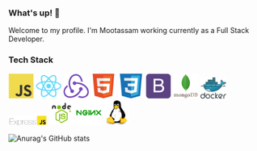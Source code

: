 <!-- BLOG-POST-LIST:START -->
### What's up! 👋

Welcome to my profile. I'm Mootassam working currently as a Full Stack Developer.

<!-- BLOG-POST-LIST:START -->
<!-- BLOG-POST-LIST:START -->

### Tech Stack

<img src="javascript-original.svg" width="10%" height="10%"> <img src="react-original.svg" width="10%" height="10%"> <img src="redux-original.svg" width="10%" height="10%">   <img src="html5-original.svg" width="10%" height="10%">  <img src="css3-original.svg" width="10%" height="10%">  <img src="bootstrap-plain.svg" width="10%" height="10%">  <img src="mongodb.svg" width="10%" height="10%"> <img src="docker.svg" width="10%" height="10%">
 <img src="ExpressJS-logo.png" width="15%" height="15%">  <img src="node-js.png" width="10%" height="10%"> 
 <img src="nginx-1174926.svg" width="10%" height="10%"> <img src="linux-1174928.svg" width="10%" height="10%">



![Anurag's GitHub stats](https://github-readme-stats.vercel.app/api?username=Mootassam&show_icons=true&theme=radical)
<!-- BLOG-POST-LIST:START -->



